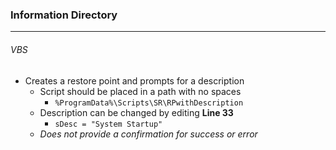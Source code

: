 ### Information Directory ###
---
###### VBS ######
- Creates a restore point and prompts for a description
  - Script should be placed in a path with no spaces
    - `%ProgramData%\Scripts\SR\RPwithDescription`
  - Description can be changed by editing __Line 33__ 
    - `sDesc = "System Startup"`
  - _Does not provide a confirmation for success or error_
 
